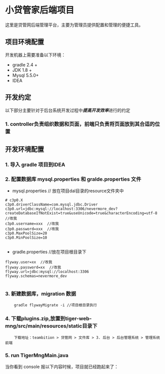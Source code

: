 # 小贷管家后端项目

这里是贷管网后端管理平台，主要为管理员提供配置和管理的便捷工具。

## 项目环境配置

开发机器上需要准备以下环境：

* gradle 2.4 +
* JDK 1.8 +
* Mysql 5.5.0+
* IDEA

## 开发约定
以下部分主要针对于后台系统开发过程中***提高开发效率***进行的约定

### 1. controller负责组织数据和页面，前端只负责将页面放到其合适的位置



## 开发环境配置

### 1. 导入 gradle 项目到IDEA

### 2. 配置数据库 mysql.properties 和 gralde.properties 文件
* mysql.properties // 放在项目dal目录的resource文件夹中

```
# c3p0.X
c3p0.driverClassName=com.mysql.jdbc.Driver
c3p0.url=jdbc:mysql://localhost:3306/nevermore_dev?createDatabaseIfNotExist=true&useUnicode=true&characterEncoding=utf-8  //改我
c3p0.username=xxx  //改我
c3p0.password=xxx  //改我
c3p0.MaxPoolSize=20
c3p0.MinPoolSize=10


```

* gradle.properties //放在项目根目录下

```
flyway.user=xx  //改我
flyway.password=xx  //改我
flyway.url=jdbc:mysql://localhost:3306
flyway.schemas=nevermore_dev


```

### 3. 新建数据库，migration 数据

```
	gradle flywayMigrate -i //项目根目录执行
```

### 4. 下载plugins.zip,放置到tiger-web-mng/src/main/resources/static目录下

```
	下载地址：teambition > 贷管网 > 文件库 > 3. 后台 > 后台管理系统 > 管理系统前端
```


### 5. run TigerMngMain.java

当你看到 console 报以下内容时候，项目就已经跑起来了：
